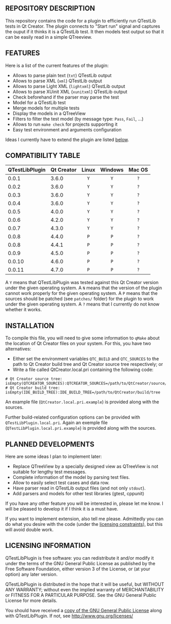 REPOSITORY DESCRIPTION
----------------------

This repository contains the code for a plugin to efficiently run QTestLib
tests in Qt Creator. The plugin connects to "Start run" signal and captures
the ouput if it thinks it is a QTestLib test. It then models test output so
that it can be easily read in a simple QTreeview.

FEATURES
--------

Here is a list of the current features of the plugin:
- Allows to parse plain text (`txt`) QTestLib output
- Allows to parse XML (`xml`) QTestLib output
- Allows to parse Light XML (`lightxml`) QTestLib output
- Allows to parse XUinit XML (`xunitxml`) QTestLib output
- Check beforehand if the parser may parse the test 
- Model for a QTestLib test
- Merge models for multiple tests
- Display the models in a QTreeView
- Filters to filter the test model (by message type: `Pass`, `Fail`, ...)
- Allows to run `make check` for projects supporting it
- Easy test environment and arguments configuration

Ideas I currently have to extend the plugin are listed [below](#planned-developments).

COMPATIBILITY TABLE
-------------------

| QTestLibPlugin | Qt Creator | Linux | Windows | Mac OS |
|:---------------|:-----------|:-----:|:-------:|:------:|
| 0.0.1          | 3.6.0      |  `Y`  |   `Y`   |  `?`   |
| 0.0.2          | 3.6.0      |  `Y`  |   `Y`   |  `?`   |
| 0.0.3          | 3.6.0      |  `Y`  |   `Y`   |  `?`   |
| 0.0.4          | 3.6.0      |  `Y`  |   `Y`   |  `?`   |
| 0.0.5          | 4.0.0      |  `Y`  |   `Y`   |  `?`   |
| 0.0.6          | 4.2.0      |  `Y`  |   `Y`   |  `?`   |
| 0.0.7          | 4.3.0      |  `Y`  |   `Y`   |  `?`   |
| 0.0.8          | 4.4.0      |  `P`  |   `P`   |  `?`   |
| 0.0.8          | 4.4.1      |  `P`  |   `P`   |  `?`   |
| 0.0.9          | 4.5.0      |  `P`  |   `P`   |  `?`   |
| 0.0.10         | 4.6.0      |  `P`  |   `P`   |  `?`   |
| 0.0.11         | 4.7.0      |  `P`  |   `P`   |  `?`   |

A `Y` means that QTestLibPlugin was tested against this Qt Creator version
under the given operating system. A `N` means that the version of the plugin
cannot work properly for the given operating system. A `P` means that
the sources should be patched (see `patches/` folder) for the plugin to work
under the given operating system. A `?` means that I currently do not know
whether it works.

INSTALLATION
------------

To compile this file, you will need to give some information to `qMake` about
the location of Qt Creator files on your system. For this, you have two
alternatives:
- Either set the environment variables `QTC_BUILD` and `QTC_SOURCES` to the
path to Qt Creator build tree and Qt Creator source tree respectively; or
- Write a file called QtCreator.local.pri containing the following code:
```qmake
# Qt Creator source tree:
isEmpty(QTCREATOR_SOURCES):QTCREATOR_SOURCES=/path/to/QtCreator/source/tree
# Qt Creator build tree:
isEmpty(IDE_BUILD_TREE):IDE_BUILD_TREE=/path/to/QtCreator/build/tree
```
An example file (`QtCreator.local.pri.example`) is provided along with the sources.

Further build-related configuration options can be provided with
`QTestLibPlugin.local.pri`. Again an exemple file (`QTestLibPlugin.local.pri.example`)
is provided along with the sources.

PLANNED DEVELOPMENTS
--------------------

Here are some ideas I plan to implement later:
- Replace QTreeView by a specially designed view as QTreeView is not suitable
for lengthy test messages.
- Complete information of the model by parsing test files.
- Allow to easily select test cases and data row.
- Have parser read in QTestLib output files (and not only `stdout`).
- Add parsers and models for other test libraries (gtest, cppunit)

If you have any other feature you will be interested in, please let me know.
I will be pleased to develop it if I think it is a must have.

If you want to implement extension, also tell me please. Admittedly you
can do what you desire with the code (under the [licensing constraints](#licensing-information)), but this will avoid double work.

LICENSING INFORMATION
---------------------

QTestLibPlugin is free software: you can redistribute it and/or modify
it under the terms of the GNU General Public License as published by
the Free Software Foundation, either version 3 of the License, or
(at your option) any later version.

QTestLibPlugin is distributed in the hope that it will be useful,
but WITHOUT ANY WARRANTY; without even the implied warranty of
MERCHANTABILITY or FITNESS FOR A PARTICULAR PURPOSE. See the
GNU General Public License for more details.

You should have received a [copy of the GNU General Public License](LICENSE)
along with QTestLibPlugin. If not, see http://www.gnu.org/licenses/
